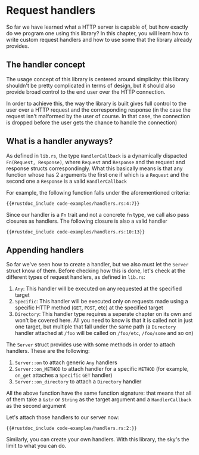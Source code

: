 # Request handlers

So far we have learned what a HTTP server is capable of, but how exactly do we program one using this library? In this chapter, you will learn how to write custom request handlers and how to use some that the library already provides.

## The handler concept

The usage concept of this library is centered around simplicity: this library shouldn't be pretty complicated in terms of design, but it should also provide broad control to the end user over the HTTP connection.

In order to achieve this, the way the library is built gives full control to the user over a HTTP request and the corresponding response (in the case the request isn't malformed by the user of course. In that case, the connection is dropped before the user gets the chance to handle the connection)

## What is a handler anyways?

As defined in `lib.rs`, the type `HandlerCallback` is a dynamically dispacted `Fn(Request, Response)`, where `Request` and `Response` and the request and response structs correspondingly. What this basically means is that any function whose has 2 arguments the first one if which is a `Request` and the second one a `Response` is a valid `HandlerCallback`

For example, the following function falls under the aforementioned criteria:

```rust, no_run
{{#rustdoc_include code-examples/handlers.rs:4:7}}
```

Since our handler is a `Fn` trait and not a concrete `fn` type, we call also pass closures as handlers. The following closure is also a valid handler

```rust, no_run
{{#rustdoc_include code-examples/handlers.rs:10:13}}
```

## Appending handlers

So far we've seen how to create a handler, but we also must let the `Server` struct know of them. Before checking how this is done, let's check at the different types of request handlers, as defined in `lib.rs`:

1) `Any`: This handler will be executed on any requested at the specified target
2) `Specific`: This handler will be executed only on requests made using a specific HTTP method (`GET`, `POST`, etc) at the specified target
3) `Directory`: This handler type requires a seperate chapter on its own and won't be covered here. All you need to know is that it is called not in just one target, but multiple that fall under the same path (a `Directory` handler attached at `/foo` will be called on `/foo/etc`, `/foo/some` and so on)

The `Server` struct provides use with some methods in order to attach handlers. These are the following:

1) `Server::on` to attach generic `Any` handlers
2) `Server::on_METHOD` to attach handler for a specific `METHOD` (for example, `on_get` attaches a `Specific` `GET` handler)
3) `Server::on_directory` to attach a `Directory` handler

All the above function have the same function signature: that means that all of them take a `&str` or `String` as the target argument and a `HandlerCallback` as the second argument

Let's attach those handlers to our server now:

```rust, no_run
{{#rustdoc_include code-examples/handlers.rs:2:}}
```

Similarly, you can create your own handlers. With this library, the sky's the limit to what you can do.
